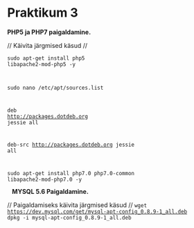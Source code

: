 <h1>Praktikum 3</h1>

<b>PHP5 ja PHP7 paigaldamine.</b>

//   Käivita järgmised käsud  //
<code>	<p>sudo apt-get install php5 libapache2-mod-php5 -y</p>
	<p>sudo nano /etc/apt/sources.list</p>
	<p>deb http://packages.dotdeb.org jessie all</p>
	<p>deb-src http://packages.dotdeb.org jessie all</p>
	<p>sudo apt-get install php7.0 php7.0-common libapache2-mod-php7.0 -y</p>
</code>
<b>MYSQL 5.6 Paigaldamine.</b>

// Paigaldamiseks käivita järgmised käsud //
	<code>wget https://dev.mysql.com/get/mysql-apt-config_0.8.9-1_all.deb</code><br>
	<code>dpkg -i mysql-apt-config_0.8.9-1_all.deb</code>
